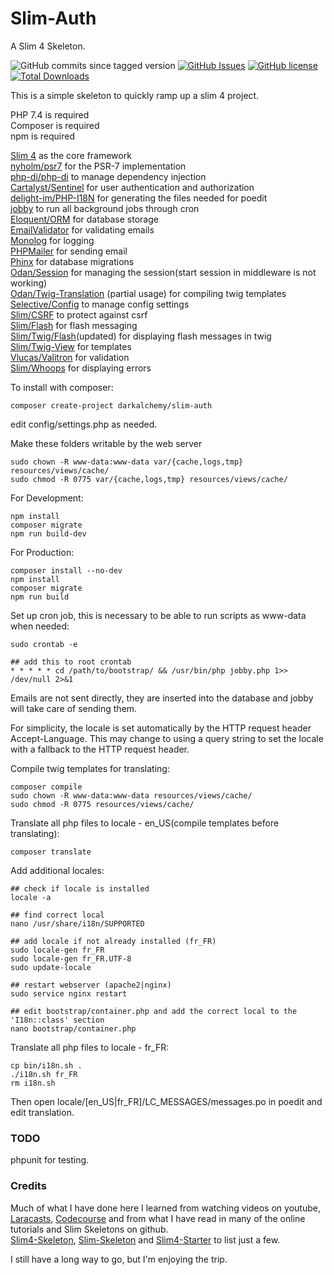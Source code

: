 # Slim-Auth
A Slim 4 Skeleton.

![GitHub commits since tagged version](https://img.shields.io/github/commits-since/darkalchemy/Slim-Auth/0.3.2)
[![GitHub Issues](https://img.shields.io/github/issues/darkalchemy/Slim-Auth)](https://github.com/darkalchemy/Slim-Auth/issues)
[![GitHub license](https://img.shields.io/github/license/darkalchemy/Slim-Auth.svg)](https://github.com/darkalchemy/Slim-Auth/blob/master/LICENSE)
[![Total Downloads](https://img.shields.io/packagist/dt/darkalchemy/Slim-Auth.svg)](https://packagist.org/packages/darlachemy/slim-auth)

This is a simple skeleton to quickly ramp up a slim 4 project.  

PHP 7.4 is required  
Composer is required  
npm is required  

[Slim 4](https://github.com/slimphp/Slim) as the core framework  
[nyholm/psr7](https://github.com/Nyholm/psr7) for the PSR-7 implementation  
[php-di/php-di](http://php-di.org/) to manage dependency injection    
[Cartalyst/Sentinel](https://cartalyst.com/manual/sentinel/3.) for user authentication and authorization  
[delight-im/PHP-I18N](https://github.com/delight-im/PHP-I18N) for generating the files needed for poedit  
[jobby](https://github.com/jobbyphp/jobby) to run all background jobs through cron  
[Eloquent/ORM](https://github.com/illuminate/database) for database storage  
[EmailValidator](https://github.com/egulias/EmailValidator/tree/master) for validating emails  
[Monolog](https://github.com/Seldaek/monolog) for logging  
[PHPMailer](https://github.com/PHPMailer/PHPMailer) for sending email  
[Phinx](https://phinx.org/) for database migrations  
[Odan/Session](https://github.com/odan/session) for managing the session(start session in middleware is not working)  
[Odan/Twig-Translation](https://github.com/odan/twig-translation) (partial usage) for compiling twig templates  
[Selective/Config](https://github.com/selective-php/config) to manage config settings  
[Slim/CSRF](https://github.com/slimphp/Slim-Csrf) to protect against csrf  
[Slim/Flash](https://github.com/slimphp/Slim-Flash) for flash messaging  
[Slim/Twig/Flash](https://github.com/kanellov/slim-twig-flash)(updated) for displaying flash messages in twig  
[Slim/Twig-View](https://github.com/slimphp/Twig-View) for templates  
[Vlucas/Valitron](https://github.com/vlucas/valitron) for validation  
[Slim/Whoops](https://github.com/zeuxisoo/php-slim-whoops) for displaying errors  

To install with composer:
```
composer create-project darkalchemy/slim-auth
```
edit config/settings.php as needed.

Make these folders writable by the web server
```
sudo chown -R www-data:www-data var/{cache,logs,tmp} resources/views/cache/
sudo chmod -R 0775 var/{cache,logs,tmp} resources/views/cache/
```

For Development:
```
npm install
composer migrate
npm run build-dev
```

For Production:
```
composer install --no-dev
npm install
composer migrate
npm run build
```

Set up cron job, this is necessary to be able to run scripts as www-data when needed:
```
sudo crontab -e

## add this to root crontab
* * * * * cd /path/to/bootstrap/ && /usr/bin/php jobby.php 1>> /dev/null 2>&1
```

Emails are not sent directly, they are inserted into the database and jobby will take care of sending them.

For simplicity, the locale is set automatically by the HTTP request header Accept-Language. This may change to using a query string to set the locale with a fallback to the HTTP request header.  

Compile twig templates for translating:
```
composer compile
sudo chown -R www-data:www-data resources/views/cache/
sudo chmod -R 0775 resources/views/cache/
```

Translate all php files to locale - en_US(compile templates before translating):
```
composer translate
```
Add additional locales:
```
## check if locale is installed
locale -a

## find correct local
nano /usr/share/i18n/SUPPORTED

## add locale if not already installed (fr_FR)
sudo locale-gen fr_FR
sudo locale-gen fr_FR.UTF-8
sudo update-locale

## restart webserver (apache2|nginx)
sudo service nginx restart

## edit bootstrap/container.php and add the correct local to the 'I18n::class' section
nano bootstrap/container.php
```

Translate all php files to locale - fr_FR:
```
cp bin/i18n.sh .
./i18n.sh fr_FR
rm i18n.sh
```

Then open locale/[en_US|fr_FR]/LC_MESSAGES/messages.po in poedit and edit translation.  

### TODO    
phpunit for testing.

### Credits  
Much of what I have done here I learned from watching videos on youtube, [Laracasts](https://laracasts.com/), [Codecourse](https://codecourse.com) and from what I have read in many of the online tutorials and Slim Skeletons on github.  
[Slim4-Skeleton](https://github.com/odan/slim4-skeleton), [Slim-Skeleton](https://github.com/slimphp/Slim-Skeleton) and [Slim4-Starter](https://github.com/akrabat/slim4-starter) to list just a few.  

I still have a long way to go, but I'm enjoying the trip.  
